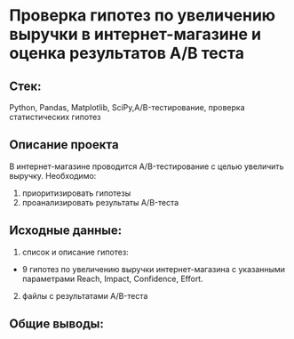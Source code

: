 # Проверка гипотез по увеличению выручки в интернет-магазине и оценка результатов A/B теста

## Стек:
Python, Pandas, Matplotlib, SciPy,A/B-тестирование, проверка статистических гипотез

## Описание проекта

В интернет-магазине проводится A/B-тестирование с целью увеличить выручку. Необходимо:
1. приоритизировать гипотезы
2. проанализировать результаты A/B-теста

## Исходные данные: 
1. список и описание гипотез:
- 9 гипотез по увеличению выручки интернет-магазина с указанными параметрами Reach, Impact, Confidence, Effort.
2. файлы с результатами A/B-теста

## Общие выводы:
